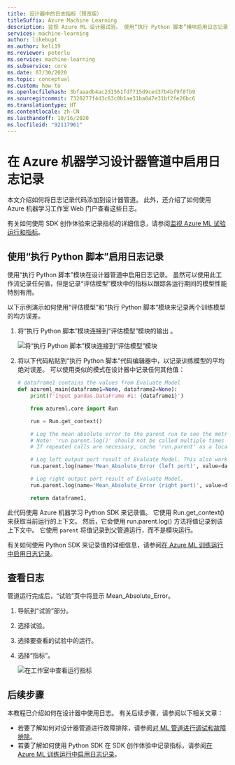 ```yaml
---
title: 设计器中的日志指标（预览版）
titleSuffix: Azure Machine Learning
description: 监视 Azure ML 设计器试验。 使用“执行 Python 脚本”模块启用日志记录，并在工作室中查看记录的结果。
services: machine-learning
author: likebupt
ms.author: keli19
ms.reviewer: peterlu
ms.service: machine-learning
ms.subservice: core
ms.date: 07/30/2020
ms.topic: conceptual
ms.custom: how-to
ms.openlocfilehash: 3bfaaadb4ac2d1561fdf715d9ced37b4bf9f8fb9
ms.sourcegitcommit: 7320277f4d3c63c0b1ae31ba047e31bf2fe26bc6
ms.translationtype: HT
ms.contentlocale: zh-CN
ms.lasthandoff: 10/16/2020
ms.locfileid: "92117961"
---
```

# <a name="enable-logging-in-azure-machine-learning-designer-pipelines"></a>在 Azure 机器学习设计器管道中启用日志记录


本文介绍如何将日志记录代码添加到设计器管道。 此外，还介绍了如何使用 Azure 机器学习工作室 Web 门户查看这些日志。

有关如何使用 SDK 创作体验来记录指标的详细信息，请参阅[监视 Azure ML 试验运行和指标](how-to-track-experiments.md)。

## <a name="enable-logging-with-execute-python-script"></a>使用“执行 Python 脚本”启用日志记录

使用“执行 Python 脚本”模块在设计器管道中启用日志记录。 虽然可以使用此工作流记录任何值，但是记录“评估模型”模块中的指标以跟踪各运行期间的模型性能特别有用。

以下示例演示如何使用“评估模型”和“执行 Python 脚本”模块来记录两个训练模型的均方误差。

1. 将“执行 Python 脚本”模块连接到“评估模型”模块的输出 。

    ![将“执行 Python 脚本”模块连接到“评估模型”模块](./media/how-to-track-experiments/designer-logging-pipeline.png)

1. 将以下代码粘贴到“执行 Python 脚本”代码编辑器中，以记录训练模型的平均绝对误差。 可以使用类似的模式在设计器中记录任何其他值：

    ```python
    # dataframe1 contains the values from Evaluate Model
    def azureml_main(dataframe1=None, dataframe2=None):
        print(f'Input pandas.DataFrame #1: {dataframe1}')
    
        from azureml.core import Run
    
        run = Run.get_context()
    
        # Log the mean absolute error to the parent run to see the metric in the run details page.
        # Note: 'run.parent.log()' should not be called multiple times because of performance issues.
        # If repeated calls are necessary, cache 'run.parent' as a local variable and call 'log()' on that variable.

        # Log left output port result of Evaluate Model. This also works when evaluate only 1 model.
        run.parent.log(name='Mean_Absolute_Error (left port)', value=dataframe1['Mean_Absolute_Error'][0])

        # Log right output port result of Evaluate Model.
        run.parent.log(name='Mean_Absolute_Error (right port)', value=dataframe1['Mean_Absolute_Error'][1])
    
        return dataframe1,
    ```
    
此代码使用 Azure 机器学习 Python SDK 来记录值。 它使用 Run.get_context() 来获取当前运行的上下文。 然后，它会使用 run.parent.log() 方法将值记录到该上下文中。 它使用 `parent` 将值记录到父管道运行，而不是模块运行。

有关如何使用 Python SDK 来记录值的详细信息，请参阅[在 Azure ML 训练运行中启用日志记录](how-to-track-experiments.md)。

## <a name="view-logs"></a>查看日志

管道运行完成后，“试验”页中将显示 Mean_Absolute_Error。

1. 导航到“试验”部分。
1. 选择试验。
1. 选择要查看的试验中的运行。
1. 选择“指标”。

    ![在工作室中查看运行指标](./media/how-to-track-experiments/experiment-page-metrics-across-runs.png)

## <a name="next-steps"></a>后续步骤

本教程已介绍如何在设计器中使用日志。 有关后续步骤，请参阅以下相关文章：


* 若要了解如何对设计器管道进行故障排除，请参阅[对 ML 管道进行调试和故障排除](how-to-debug-pipelines.md#azure-machine-learning-designer)。
* 若要了解如何使用 Python SDK 在 SDK 创作体验中记录指标，请参阅[在 Azure ML 训练运行中启用日志记录](how-to-track-experiments.md)。
